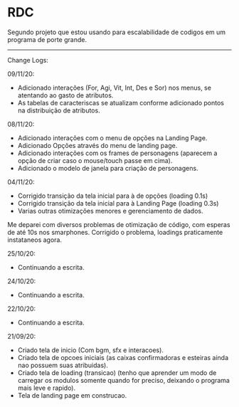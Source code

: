 # RDC
Segundo projeto que estou usando para escalabilidade de codigos em um programa de porte grande.


----------------------------------------------------------------------------------------------

Change Logs:

09/11/20:
- Adicionado interações (For, Agi, Vit, Int, Des e Sor) nos menus, se atentando ao gasto de atributos.
- As tabelas de caracteriscas se atualizam conforme adicionado pontos na distribuição de atributos.



08/11/20:
- Adicionado interações com o menu de opções na Landing Page.
- Adicionado Opções através do menu de landing page.
- Adicionado interações com os frames de personagens (aparecem a opção de criar caso o mouse/touch passe em cima).
- Adicionado o modelo de janela para criação de personagens.



04/11/20:
- Corrigido transição da tela inicial para à de opções (loading 0.1s)
- Corrigido transição da tela inicial para à Landing Page (loading 0.3s)
- Varias outras otimizações menores e gerenciamento de dados.

Me deparei com diversos problemas de otimização de código, com esperas de até 10s nos smarphones.
Corrigido o problema, loadings praticamente instataneos agora.



25/10/20:
- Continuando a escrita.



24/10/20:
- Continuando a escrita.



22/10/20:
- Continuando a escrita.



21/09/20:
- Criado tela de inicio (Com bgm, sfx e interacoes).
- Criado tela de opcoes iniciais (as caixas confirmadoras e esteiras ainda nao possuem suas atribuidas).
- Criado tela de loading (transicao) (tenho que aprender um modo de carregar os modulos somente quando for preciso, deixando o programa mais leve e rapido).
- Tela de landing page em construcao.
